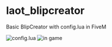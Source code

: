 # laot_blipcreator

Basic BlipCreator with config.lua in FiveM

![config.lua](https://cdn.discordapp.com/attachments/747459049863249930/747460657598955530/indir.png)
![in game](https://cdn.discordapp.com/attachments/747459049863249930/747459471646654474/unknown.png)
